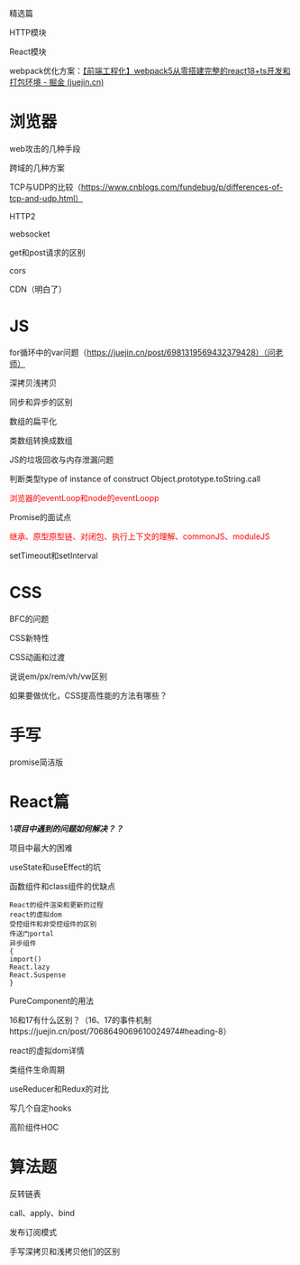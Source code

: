 精选篇

HTTP模块

React模块

webpack优化方案：[【前端工程化】webpack5从零搭建完整的react18+ts开发和打包环境 - 掘金 (juejin.cn)](https://juejin.cn/post/7111922283681153038#heading-33)

# 浏览器

web攻击的几种手段

跨域的几种方案

TCP与UDP的比较（https://www.cnblogs.com/fundebug/p/differences-of-tcp-and-udp.html）

HTTP2

websocket

get和post请求的区别

cors

CDN（明白了）

# JS

for循环中的var问题（https://juejin.cn/post/6981319569432379428）（问老师）

深拷贝浅拷贝

同步和异步的区别

数组的扁平化

类数组转换成数组

JS的垃圾回收与内存泄漏问题

判断类型type of instance of construct    Object.prototype.toString.call

<span style='color:red'>浏览器的eventLoop和node的eventLoopp</span>

Promise的面试点

<span style='color:red'> 继承、原型原型链、对闭包、执行上下文的理解、commonJS、moduleJS</span>

setTimeout和setInterval	

# CSS

BFC的问题

CSS新特性

CSS动画和过渡

说说em/px/rem/vh/vw区别

如果要做优化，CSS提高性能的方法有哪些？

# 手写

promise简洁版

# React篇

1***项目中遇到的问题如何解决？？***

项目中最大的困难

useState和useEffect的坑

函数组件和class组件的优缺点

```
React的组件渲染和更新的过程
react的虚拟dom
受控组件和非受控组件的区别
传送门portal
异步组件
{
import()
React.lazy
React.Suspense
}
```

PureComponent的用法

16和17有什么区别？（16、17的事件机制https://juejin.cn/post/7068649069610024974#heading-8）

react的虚拟dom详情

类组件生命周期

useReducer和Redux的对比

写几个自定hooks

高阶组件HOC

# 算法题

反转链表

call、apply、bind

发布订阅模式

手写深拷贝和浅拷贝他们的区别

